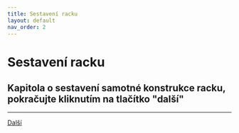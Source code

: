 ```yaml
---
title: Sestavení racku
layout: default
nav_order: 2
---
```


# Sestavení racku

## Kapitola o sestavení samotné konstrukce racku, pokračujte kliknutím na tlačítko "další"

---

[Další](./zakladna)